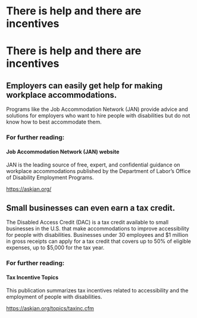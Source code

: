 # There is help and there are incentives

# There is help and there are incentives


## Employers can easily get help for making workplace accommodations.


Programs like the Job Accommodation Network (JAN) provide advice and solutions for employers who want to hire people with disabilities but do not know how to best accommodate them.


### For further reading:


#### Job Accommodation Network (JAN) website


JAN is the leading source of free, expert, and confidential guidance on workplace accommodations published by the Department of Labor’s Office of Disability Employment Programs.


https://askjan.org/


## Small businesses can even earn a tax credit.


The Disabled Access Credit (DAC) is a tax credit available to small businesses in the U.S. that make accommodations to improve accessibility for people with disabilities. Businesses under 30 employees and $1 million in gross receipts can apply for a tax credit that covers up to 50% of eligible expenses, up to $5,000 for the tax year.


### For further reading:


#### Tax Incentive Topics


This publication summarizes tax incentives related to accessibility and the employment of people with disabilities. 


https://askjan.org/topics/taxinc.cfm


